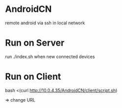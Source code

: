 # AndroidCN

remote android via ssh in local network

# Run on Server

run ./index.sh when new connected devices

# Run on Client

bash <(curl http://10.0.4.35/AndroidCN/client/script.sh)

=> change URL
